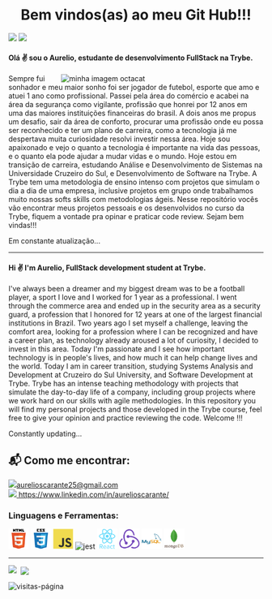 <h1 align="center"> Bem vindos(as) ao meu Git Hub!!!</h1>

<img src="https://img.icons8.com/color/48/000000/brazil.png"/> <img src="https://img.icons8.com/nolan/64/developer.png"/>

#### Olá ✌️ sou o Aurelio, estudante de desenvolvimento FullStack na Trybe.
<img align="right" alt="minha imagem octacat" src="https://ci4.googleusercontent.com/proxy/9NOY0fX3XJ-X9BPF0yk-l484zpGvpkfnETEwR_npKnk7wFq1_7su6mB6THsnqpXnkXdRNWZ7Nsx-jz-WvlyrWfjys1XfFd42aXWHQQPRwU1i_W1hirtQqoBvbBYng4tPg9iBgxUK=s0-d-e1-ft#https://octocat-generator-assets.githubusercontent.com/my-octocat-1622225680316.png" width="400px"/>
Sempre fui sonhador e meu maior sonho foi ser jogador de futebol, esporte que amo e atuei 1 ano como profissional. Passei pela área do comércio e acabei na área da segurança como vigilante, profissão que honrei por 12 anos em uma das maiores instituições financeiras do brasil. A dois anos me propus um desafio, sair da área de conforto, procurar uma profissão onde eu possa ser reconhecido e ter um plano de carreira, como a tecnologia já me despertava muita curiosidade resolvi investir nessa área. Hoje sou apaixonado e vejo o quanto a tecnologia é importante na vida das pessoas, e o quanto ela pode ajudar a mudar vidas e o mundo. Hoje estou em transição de carreira, estudando Análise e Desenvolvimento de Sistemas na Universidade Cruzeiro do Sul, e Desenvolvimento de Software na Trybe. A Trybe tem uma metodologia de ensino intenso com projetos que simulam o dia a dia de uma empresa, inclusive projetos em grupo onde trabalhamos muito nossas softs skills com metodologias ágeis. Nesse repositório vocês vão encontrar meus projetos pessoais e os desenvolvidos no curso da Trybe, fiquem a vontade pra opinar e praticar code review.
Sejam bem vindas!!!

Em constante atualização...

------------------------------------------------------------------------------------------------------------------------------------------------------------------

#### Hi ✌️ I'm Aurelio, FullStack development student at Trybe.

I've always been a dreamer and my biggest dream was to be a football player, a sport I love and I worked for 1 year as a professional. I went through the commerce area and ended up in the security area as a security guard, a profession that I honored for 12 years at one of the largest financial institutions in Brazil. Two years ago I set myself a challenge, leaving the comfort area, looking for a profession where I can be recognized and have a career plan, as technology already aroused a lot of curiosity, I decided to invest in this area. Today I'm passionate and I see how important technology is in people's lives, and how much it can help change lives and the world. Today I am in career transition, studying Systems Analysis and Development at Cruzeiro do Sul University, and Software Development at Trybe. Trybe has an intense teaching methodology with projects that simulate the day-to-day life of a company, including group projects where we work hard on our skills with agile methodologies. In this repository you will find my personal projects and those developed in the Trybe course, feel free to give your opinion and practice reviewing the code.
Welcome !!!

Constantly updating...

## :mailbox_with_mail: Como me encontrar:

<a href="aurelioscarante25@gmail.com" target="_blank">
  <img src="https://img.icons8.com/fluent/48/000000/email-open.png"/>aurelioscarante25@gmail.com
</a><br>
<a href="https://www.linkedin.com/in/aurelioscarante/" target="_blank">
  <img src="https://img.icons8.com/fluent/48/000000/linkedin.png"/> https://www.linkedin.com/in/aurelioscarante/
</a>

### Linguagens e Ferramentas:

<p align="lefth">
<img src="https://raw.githubusercontent.com/devicons/devicon/master/icons/html5/html5-original-wordmark.svg" alt="html5" width="40" height="40"/> 
<img src="https://raw.githubusercontent.com/devicons/devicon/master/icons/css3/css3-original-wordmark.svg" alt="css3" width="40" height="40"/> 
<img src="https://raw.githubusercontent.com/devicons/devicon/master/icons/javascript/javascript-original.svg" alt="javascript" width="40" height="40"/> 
<img src="https://www.learnstorybook.com/intro-to-storybook/logo-jest.png" alt="jest" width="40" height="40" />
<img src="https://raw.githubusercontent.com/devicons/devicon/master/icons/react/react-original-wordmark.svg" alt="react" width="40" height="40"/> 
<img src="https://raw.githubusercontent.com/devicons/devicon/master/icons/redux/redux-original.svg" alt="redux" width="40" height="40"/> 
<img src="https://raw.githubusercontent.com/devicons/devicon/master/icons/mysql/mysql-original-wordmark.svg" alt="mysql" width="40" height="40"/> 
<img src="https://raw.githubusercontent.com/devicons/devicon/master/icons/mongodb/mongodb-original-wordmark.svg" alt="mongodb" width="40" height="40"/> 
</p>

------------------------------------------------------------------------------------------------------------------------------------------------------------------

<p>
  <img align="left" src="https://github-readme-stats.vercel.app/api/top-langs/?username=AurelioScarante&layout=compact&theme=graywhite&title_color=268bd2"/>
</p>
<p>&nbsp;
  <img align="center" src="https://github-readme-stats.vercel.app/api?username=AurelioScarante&count_private=true&show_icons=true&theme=graywhite&icon_color=268bd2&title_color=268bd2"/>
</p>

<p align="left"> <img src="https://komarev.com/ghpvc/?username=AurelioScarante" alt="visitas-página" />
</p>


<!--
**AurelioScarante/AurelioScarante** is a ✨ _special_ ✨ repository because its `README.md` (this file) appears on your GitHub profile.

Here are some ideas to get you started:

- 🔭 I’m currently working on ...
- 🌱 I’m currently learning ...
- 👯 I’m looking to collaborate on ...
- 🤔 I’m looking for help with ...
- 💬 Ask me about ...
- 📫 How to reach me: ...
- 😄 Pronouns: ...
- ⚡ Fun fact: ...
-->
